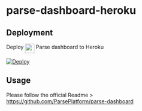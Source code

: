 # parse-dashboard-heroku

## Deployment

Deploy <img src="https://avatars0.githubusercontent.com/u/1294580" width="25" height="25" align="top"> Parse dashboard to Heroku

[![Deploy](https://www.herokucdn.com/deploy/button.svg)](https://heroku.com/deploy)

## Usage

Please follow the official Readme > https://github.com/ParsePlatform/parse-dashboard
